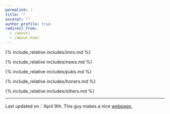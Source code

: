 ```yaml
---
permalink: /
title: ""
excerpt: ""
author_profile: true
redirect_from: 
  - /about/
  - /about.html
---
```


<span class='anchor' id='about-me'></span>
{% include_relative includes/intro.md %}

{% include_relative includes/news.md %}

{% include_relative includes/pubs.md %}

{% include_relative includes/honers.md %}

{% include_relative includes/others.md %}


<footer> 
  <hr>
<p>Last updated on：April 9th. This guy makes a nice <a href="https://img.shields.io/github/stars/RayeRen/acad-homepage.github.io?style=social">   webpage.</a></p>


</footer>

